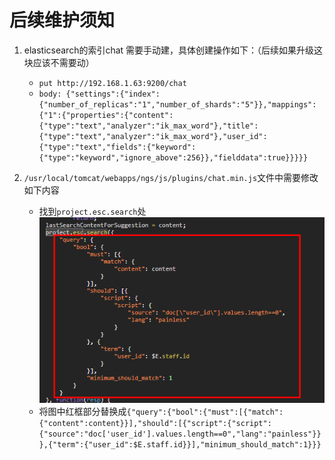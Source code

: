 # 后续维护须知

1. elasticsearch的索引chat 需要手动建，具体创建操作如下：（后续如果升级这块应该不需要动）
    - `put http://192.168.1.63:9200/chat`
    - `body: {"settings":{"index":{"number_of_replicas":"1","number_of_shards":"5"}},"mappings":{"1":{"properties":{"content":{"type":"text","analyzer":"ik_max_word"},"title":{"type":"text","analyzer":"ik_max_word"},"user_id":{"type":"text","fields":{"keyword":{"type":"keyword","ignore_above":256}},"fielddata":true}}}}}`

2. `/usr/local/tomcat/webapps/ngs/js/plugins/chat.min.js`文件中需要修改如下内容
    - 找到`project.esc.search`处
    ![Image](es-1.png)
    - 将图中红框部分替换成`{"query":{"bool":{"must":[{"match":{"content":content}}],"should":[{"script":{"script":{"source":"doc['user_id'].values.length==0","lang":"painless"}}},{"term":{"user_id":$E.staff.id}}],"minimum_should_match":1}}}`


